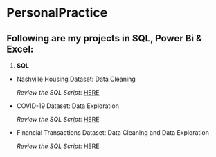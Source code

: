 # PersonalPractice
## Following are my projects in SQL, Power Bi & Excel:
1. **SQL** -

  - Nashville Housing Dataset: Data Cleaning
  
     _Review the SQL Script_: [HERE](https://github.com/Ngatran19/PersonalPractice/blob/main/Data%20Cleasing.sql)


  - COVID-19 Dataset: Data Exploration
  
     _Review the SQL Script_: [HERE](https://github.com/Ngatran19/PersonalPractice/blob/main/Data%20Exploration.sql)


  - Financial Transactions Dataset: Data Cleaning and Data Exploration

    _Review the SQL Script_: [HERE](https://github.com/Ngatran19/PersonalPractice/blob/main/Financial_transaction.sql)
